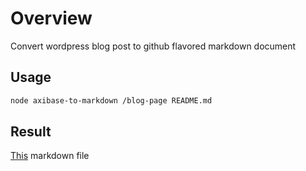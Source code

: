 # Overview
 Convert wordpress blog post to github flavored markdown document
 
## Usage
```sh
node axibase-to-markdown /blog-page README.md
```
 
## Result
 
[This](test.md) markdown file